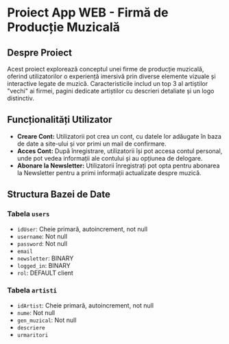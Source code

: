 # Proiect App WEB - Firmă de Producție Muzicală

## Despre Proiect

Acest proiect explorează conceptul unei firme de producție muzicală, oferind utilizatorilor o experiență imersivă prin diverse elemente vizuale și interactive legate de muzică. Caracteristicile includ un top 3 al artiștilor "vechi" ai firmei, pagini dedicate artiștilor cu descrieri detaliate și un logo distinctiv.

## Funcționalități Utilizator

- **Creare Cont:** Utilizatorii pot crea un cont, cu datele lor adăugate în baza de date a site-ului și vor primi un mail de confirmare.
- **Acces Cont:** După înregistrare, utilizatorii își pot accesa contul personal, unde pot vedea informații ale contului și au opțiunea de delogare.
- **Abonare la Newsletter:** Utilizatorii înregistrați pot opta pentru abonarea la Newsletter pentru a primi informații actualizate despre muzică.

## Structura Bazei de Date

### Tabela `users`
- `idUser`: Cheie primară, autoincrement, not null
- `username`: Not null
- `password`: Not null
- `email`
- `newsletter`: BINARY
- `logged_in`: BINARY
- `rol`: DEFAULT client

### Tabela `artisti`
- `idArtist`: Cheie primară, autoincrement, not null
- `nume`: Not null
- `gen_muzical`: Not null
- `descriere`
- `urmaritori`
